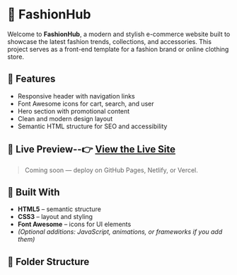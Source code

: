 # 👗 FashionHub

Welcome to **FashionHub**, a modern and stylish e-commerce website built to showcase the latest fashion trends, collections, and accessories. This project serves as a front-end template for a fashion brand or online clothing store.

## 🌟 Features

- Responsive header with navigation links
- Font Awesome icons for cart, search, and user
- Hero section with promotional content
- Clean and modern design layout
- Semantic HTML structure for SEO and accessibility

## 🚀 Live Preview--👉 [View the Live Site](https://karanahuja324.github.io/fashionhub/)

> Coming soon — deploy on GitHub Pages, Netlify, or Vercel.

## 🧱 Built With

- **HTML5** – semantic structure
- **CSS3** – layout and styling
- **Font Awesome** – icons for UI elements
- *(Optional additions: JavaScript, animations, or frameworks if you add them)*

## 📁 Folder Structure

